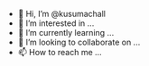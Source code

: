 - 👋 Hi, I’m @kusumachall
- 👀 I’m interested in ...
- 🌱 I’m currently learning ...
- 💞️ I’m looking to collaborate on ...
- 📫 How to reach me ...

<!---
kusumachall/kusumachall is a ✨ special ✨ repository because its `README.md` (this file) appears on your GitHub profile.
You can click the Preview link to take a look at your changes.
--->
